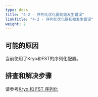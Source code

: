```yaml
---
type: docs
title: "4-2 - 序列化优化器初始发生错误"
linkTitle: "4-2 - 序列化优化器初始发生错误"
weight: 2
---
```


## 可能的原因

当前使用了Kryo和FST的序列化配置。 

## 排查和解决步骤

请参考[Kryo 和 FST 序列化](/zh-cn/docs3-v2/java-sdk/advanced-features-and-usage/performance/serialization/)

<p style="margin-top: 3rem;"> </p>